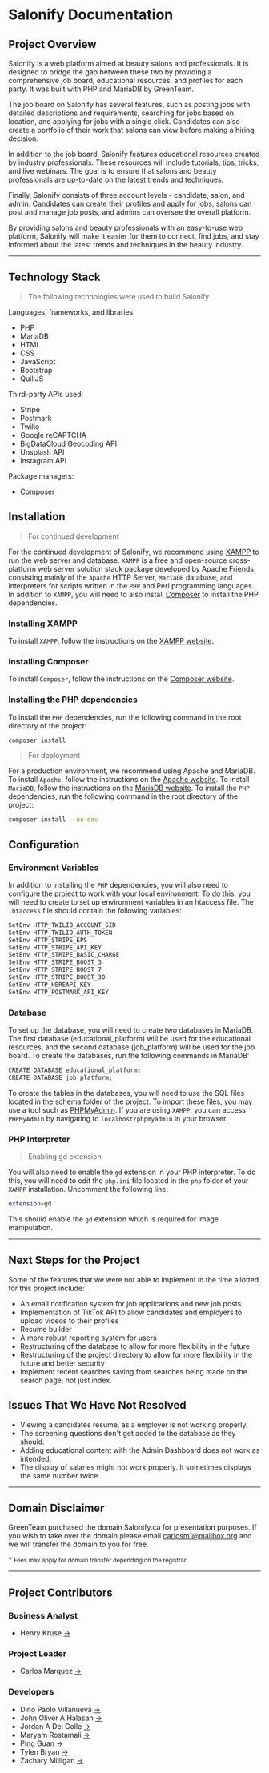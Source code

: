 # Salonify Documentation

## Project Overview

Salonify is a web platform aimed at beauty salons and professionals. It is designed to bridge the gap between these two by providing a comprehensive job board, educational resources, and profiles for each party. It was built with PHP and MariaDB by GreenTeam.

The job board on Salonify has several features, such as posting jobs with detailed descriptions and requirements, searching for jobs based on location, and applying for jobs with a single click. Candidates can also create a portfolio of their work that salons can view before making a hiring decision.

In addition to the job board, Salonify features educational resources created by industry professionals. These resources will include tutorials, tips, tricks, and live webinars. The goal is to ensure that salons and beauty professionals are up-to-date on the latest trends and techniques.

Finally, Salonify consists of three account levels - candidate, salon, and admin. Candidates can create their profiles and apply for jobs, salons can post and manage job posts, and admins can oversee the overall platform.

By providing salons and beauty professionals with an easy-to-use web platform, Salonify will make it easier for them to connect, find jobs, and stay informed about the latest trends and techniques in the beauty industry.

---

## Technology Stack

> The following technologies were used to build Salonify

Languages, frameworks, and libraries:
* PHP
* MariaDB
* HTML
* CSS
* JavaScript
* Bootstrap
* QuillJS

Third-party APIs used:
* Stripe
* Postmark
* Twilio
* Google reCAPTCHA
* BigDataCloud Geocoding API
* Unsplash API
* Instagram API

Package managers:
* Composer

## Installation
> For continued development

For the continued development of Salonify, we recommend using [XAMPP](https://www.apachefriends.org/index.html) to run the web server and database. `XAMPP` is a free and open-source cross-platform web server solution stack package developed by Apache Friends, consisting mainly of the `Apache` HTTP Server, `MariaDB` database, and interpreters for scripts written in the `PHP` and Perl programming languages. In addition to `XAMPP`, you will need to also install [Composer](https://getcomposer.org/) to install the PHP dependencies.

### Installing XAMPP
To install `XAMPP`, follow the instructions on the [XAMPP website](https://www.apachefriends.org/index.html).

### Installing Composer
To install `Composer`, follow the instructions on the [Composer website](https://getcomposer.org/).

### Installing the PHP dependencies
To install the `PHP` dependencies, run the following command in the root directory of the project:

```bash
composer install
```

> For deployment

For a production environment, we recommend using Apache and MariaDB. To install `Apache`, follow the instructions on the [Apache website](https://httpd.apache.org/). To install `MariaDB`, follow the instructions on the [MariaDB website](https://mariadb.org/). To install the `PHP` dependencies, run the following command in the root directory of the project:

```bash
composer install --no-dev
```

## Configuration

### Environment Variables
In addition to installing the `PHP` dependencies, you will also need to configure the project to work with your local environment. To do this, you will need to create to set up environment variables in an htaccess file. The `.htaccess` file should contain the following variables:

```bash
SetEnv HTTP_TWILIO_ACCOUNT_SID
SetEnv HTTP_TWILIO_AUTH_TOKEN
SetEnv HTTP_STRIPE_EPS
SetEnv HTTP_STRIPE_API_KEY
SetEnv HTTP_STRIPE_BASIC_CHARGE
SetEnv HTTP_STRIPE_BOOST_3
SetEnv HTTP_STRIPE_BOOST_7
SetEnv HTTP_STRIPE_BOOST_30
SetEnv HTTP_HEREAPI_KEY
SetEnv HTTP_POSTMARK_API_KEY
```

### Database
To set up the database, you will need to create two databases in MariaDB. The first database (educational_platform) will be used for the educational resources, and the second database (job_platform) will be used for the job board. To create the databases, run the following commands in MariaDB:

```bash
CREATE DATABASE educational_platform;
CREATE DATABASE job_platform;
```

To create the tables in the databases, you will need to use the SQL files located in the schema folder of the project. To import these files, you may use a tool such as [PHPMyAdmin](https://www.phpmyadmin.net/). If you are using `XAMPP`, you can access `PHPMyAdmin` by navigating to `localhost/phpmyadmin` in your browser.

### PHP Interpreter
> Enabling gd extension

You will also need to enable the `gd` extension in your PHP interpreter. To do this, you will need to edit the `php.ini` file located in the `php` folder of your `XAMPP` installation. Uncomment the following line:

```bash
extension=gd
```

This should enable the `gd` extension which is required for image manipulation.

---

## Next Steps for the Project
Some of the features that we were not able to implement in the time allotted for this project include:

* An email notification system for job applications and new job posts
* Implementation of TikTok API to allow candidates and employers to upload videos to their profiles
* Resume builder
* A more robust reporting system for users
* Restructuring of the database to allow for more flexibility in the future
* Restructuring of the project directory to allow for more flexibility in the future and better security
* Implement recent searches saving from searches being made on the search page, not just index.

## Issues That We Have Not Resolved
* Viewing a candidates resume, as a employer is not working properly.
* The screening questions don't get added to the database as they should.
* Adding educational content with the Admin Dashboard does not work as intended.
* The display of salaries might not work properly. It sometimes displays the same number twice.


---

## Domain Disclaimer
GreenTeam purchased the domain Salonify.ca for presentation purposes. If you wish to take over the domain please email carlosm1@mailbox.org and we will transfer the domain to you for free.

\* <small>Fees may apply for domain transfer depending on the registrar.</small>

---

## Project Contributors
### Business Analyst
- Henry Kruse [→](https://github.com/Hkruse1)
### Project Leader
- Carlos Marquez [→](https://github.com/carlosm3)
### Developers
- Dino Paolo Villanueva [→](https://github.com/dvillanueva2)
- John Oliver A Halasan [→](https://github.com/OliverHalasan)
- Jordan A Del Colle [→](https://github.com/JordanDelColle)
- Maryam Rostamali [→](https://github.com/mrostamali)
- Ping Guan [→](https://github.com/HugeAsNever)
- Tylen Bryan [→](https://github.com/Tbryan4)
- Zachary Milligan [→](https://github.com/Zmilligan0)